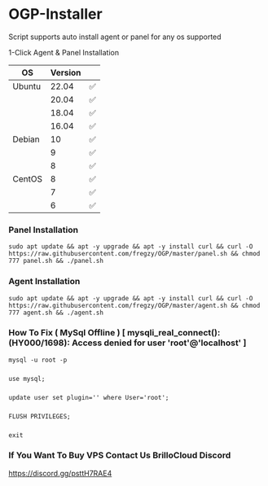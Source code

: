 # OGP-Installer

Script supports auto install agent or panel for any os supported


1-Click Agent & Panel Installation

| OS     | Version |   |
|--------|---------|---|
| Ubuntu | 22.04   | ✅ |
|        | 20.04   | ✅ |
|  	 | 18.04   | ✅ |
|        | 16.04   | ✅ |
| Debian | 10      | ✅ |
|        | 9       | ✅ |
| 	 | 8       | ✅ |
| CentOS | 8      | ✅ |
|        | 7       | ✅ |
| 	 | 6       | ✅ |


### Panel Installation

    sudo apt update && apt -y upgrade && apt -y install curl && curl -O https://raw.githubusercontent.com/fregzy/OGP/master/panel.sh && chmod 777 panel.sh && ./panel.sh

### Agent Installation 
	
    sudo apt update && apt -y upgrade && apt -y install curl && curl -O https://raw.githubusercontent.com/fregzy/OGP/master/agent.sh && chmod 777 agent.sh && ./agent.sh
    
### How To Fix ( MySql Offline ) [ mysqli_real_connect(): (HY000/1698): Access denied for user 'root'@'localhost' ]

    mysql -u root -p
    
###

    use mysql;
   
###

    update user set plugin='' where User='root';
   
###

    FLUSH PRIVILEGES;
   
###

    exit
   
###

### If You Want To Buy VPS Contact Us BrilloCloud Discord
https://discord.gg/psttH7RAE4
